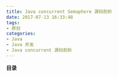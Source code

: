 ```yaml
---
title: Java concurrent Semaphore 源码剖析
date: 2017-07-13 16:33:48
tags:
- 原创
categories:
- Java
- Java 并发
- Java concurrent 源码剖析
---
```


__目录__

<!-- toc -->
<!--more-->
